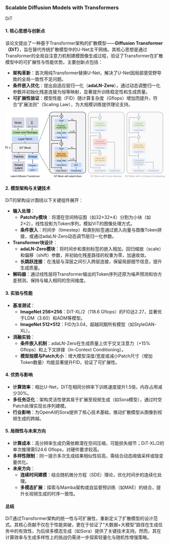 ### Scalable Diffusion Models with Transformers

DiT

#### 1. **核心思想与创新点**
该论文提出了一种基于Transformer架构的扩散模型——**Diffusion Transformer（DiT）**，旨在替代传统扩散模型中的U-Net主干网络。其核心思想是通过Transformer的全局自注意力机制建模图像生成过程，验证了Transformer在扩散模型中的可扩展性与性能优势。主要创新点包括：
- **架构革新**：首次用纯Transformer替换U-Net，解决了U-Net因局部感受野导致的全局一致性不足问题。
- **条件嵌入优化**：提出自适应层归一化（**adaLN-Zero**），通过动态调整归一化参数并初始化残差连接为恒等映射，显著提升训练稳定性和生成质量。
- **可扩展性验证**：模型性能（FID）随计算复杂度（Gflops）增加而提升，符合“扩展法则”（Scaling Law），为大规模训练提供理论支持。

![](./assets/fc65bda718d6ccfcaa55f47b08a3e7f6_2_Figure_3_-755350460.png)

#### 2. **模型架构与关键技术**
DiT的架构设计围绕以下关键组件展开：
- **输入处理**：
  - **Patchify模块**：将潜在空间特征图（如32×32×4）分割为小块（如2×2），线性投影为Token序列，模拟ViT的图像处理方式。
  - **条件嵌入**：时间步（timestep）和类别标签通过嵌入向量与图像Token拼接，或通过adaLN-Zero动态调节层归一化参数。
- **Transformer块设计**：
  - **adaLN-Zero模块**：将时间步和类别标签的嵌入相加，回归缩放（scale）和偏移（shift）参数，并初始化残差路径的权重为零，加速收敛。
  - **长跳跃连接**：在浅层与深层之间引入跨层连接，保留局部细节信息，提升生成质量。
- **解码器**：通过线性层将Transformer输出的Token序列还原为噪声预测和协方差预测，保持与输入相同的空间维度。

#### 3. **实验与性能**
- **基准测试**：
  - **ImageNet 256×256**：DiT-XL/2（118.6 Gflops）的FID达2.27，显著优于LDM（3.60）和ADM等模型。
  - **ImageNet 512×512**：FID为3.04，超越同期所有模型（如StyleGAN-XL）。
- **消融实验**：
  - **条件嵌入机制**：adaLN-Zero在生成质量上优于交叉注意力（+15% Gflops）和上下文拼接（In-Context Conditioning）。
  - **模型规模与Patch大小**：增大模型深度/宽度或减小Patch尺寸（增加Token数量）均能显著提升FID，验证了可扩展性。

#### 4. **优势与影响**
- **计算效率**：相比U-Net，DiT在相同分辨率下训练速度提升1.5倍，内存占用减少30%。
- **多任务泛化**：架构灵活性使其易于扩展至视频生成（如Sora模型），通过时空Patch处理实现长序列建模。
- **行业影响**：为OpenAI的Sora提供了核心技术基础，推动扩散模型从图像到视频生成的跨越。

#### 5. **局限性与未来方向**
- **计算成本**：高分辨率生成仍需依赖潜在空间压缩，可能损失细节；DiT-XL/2的单次推理需524.6 Gflops，对硬件要求较高。
- **多样性限制**：同一提示多次生成结果相似性较高，需结合动态阈值采样或隐变量优化。
- **未来方向**：
  - **连续时间建模**：结合随机微分方程（SDE）理论，优化时间步的连续化处理。
  - **多模态扩展**：探索与Mamba架构或自监督预训练（如MAE）的结合，提升长视频生成的时序一致性。

#### 总结
DiT通过Transformer架构的统一性与可扩展性，重新定义了扩散模型的设计范式。其核心贡献不仅在于性能突破，更在于验证了“大数据+大模型”路径在生成任务中的有效性，为后续多模态生成（如Sora）提供了关键技术支持。然而，其在计算效率与生成多样性上的挑战仍需进一步探索轻量化与随机性增强策略。